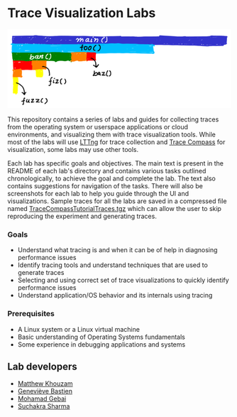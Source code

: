 # Trace Visualization Labs

![flamegraph](flamegraph.png)

This repository contains a series of labs and guides for collecting traces from the operating system or userspace applications or cloud environments, and visualizing them with trace visualization tools. While most of the labs will use [LTTng](http://lttng.org) for trace collection and [Trace Compass](http://tracecompass.org/) for visualization, some labs may use other tools.

Each lab has specific goals and objectives. The main text is present in the README of each lab's directory and contains  various tasks outlined chronologically, to achieve the goal and complete the lab. The text also contains suggestions for navigation of the tasks. There will also be screenshots for each lab to help you guide through the UI and visualizations. Sample traces for all the labs are saved in a compressed file named [TraceCompassTutorialTraces.tgz](https://github.com/tuxology/tracevizlab/blob/master/labs/TraceCompassTutorialTraces.tgz) which can allow the user to skip reproducing the experiment and generating traces.

### Goals

  - Understand what tracing is and when it can be of help in diagnosing performance issues
  - Identify tracing tools and understand techniques that are used to generate traces
  - Selecting and using correct set of trace visualizations to quickly identify performance issues
  - Understand application/OS behavior and its internals using tracing

### Prerequisites

  - A Linux system or a Linux virtual machine
  - Basic understanding of Operating Systems fundamentals
  - Some experience in debugging applications and systems

## Lab developers
  - [Matthew Khouzam](https://twitter.com/DavisTurlis)
  - [Geneviève Bastien](https://twitter.com/genbastien)
  - [Mohamad Gebai](https://twitter.com/mogeb88)
  - [Suchakra Sharma](https://twitter.com/tuxology)

